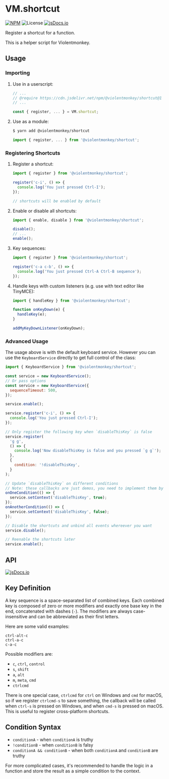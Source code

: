 # VM.shortcut

[![NPM](https://img.shields.io/npm/v/@violentmonkey/shortcut.svg)](https://npm.im/@violentmonkey/shortcut)
![License](https://img.shields.io/npm/l/@violentmonkey/shortcut.svg)
[![jsDocs.io](https://img.shields.io/badge/jsDocs.io-reference-blue)](https://www.jsdocs.io/package/@violentmonkey/shortcut)

Register a shortcut for a function.

This is a helper script for Violentmonkey.

## Usage

### Importing

1. Use in a userscript:

   ```js
   // ...
   // @require https://cdn.jsdelivr.net/npm/@violentmonkey/shortcut@1
   // ...

   const { register, ... } = VM.shortcut;
   ```

1. Use as a module:

   ```bash
   $ yarn add @violentmonkey/shortcut
   ```

   ```js
   import { register, ... } from '@violentmonkey/shortcut';
   ```

### Registering Shortcuts

1. Register a shortcut:

   ```js
   import { register } from '@violentmonkey/shortcut';

   register('c-i', () => {
     console.log('You just pressed Ctrl-I');
   });

   // shortcuts will be enabled by default
   ```

1. Enable or disable all shortcuts:

   ```js
   import { enable, disable } from '@violentmonkey/shortcut';

   disable();
   // ...
   enable();
   ```

1. Key sequences:

   ```js
   import { register } from '@violentmonkey/shortcut';

   register('c-a c-b', () => {
     console.log('You just pressed Ctrl-A Ctrl-B sequence');
   });
   ```

1. Handle keys with custom listeners (e.g. use with text editor like TinyMCE):

   ```js
   import { handleKey } from '@violentmonkey/shortcut';

   function onKeyDown(e) {
     handleKey(e);
   }

   addMyKeyDownListener(onKeyDown);
   ```

### Advanced Usage

The usage above is with the default keyboard service. However you can use the `KeyboardService` directly to get full control of the class:

```js
import { KeyboardService } from '@violentmonkey/shortcut';

const service = new KeyboardService();
// Or pass options
const service = new KeyboardService({
  sequenceTimeout: 500,
});

service.enable();

service.register('c-i', () => {
  console.log('You just pressed Ctrl-I');
});

// Only register the following key when `disableThisKey` is false
service.register(
  'g g',
  () => {
    console.log('Now disableThisKey is false and you pressed `g g`');
  },
  {
    condition: '!disableThisKey',
  }
);

// Update `disableThisKey` on different conditions
// Note: these callbacks are just demos, you need to implement them by yourself!!!
onOneCondition(() => {
  service.setContext('disableThisKey', true);
});
onAnotherCondition(() => {
  service.setContext('disableThisKey', false);
});

// Disable the shortcuts and unbind all events whereever you want
service.disable();

// Reenable the shortcuts later
service.enable();
```

## API

[![jsDocs.io](https://img.shields.io/badge/jsDocs.io-reference-blue)](https://www.jsdocs.io/package/@violentmonkey/shortcut)

## Key Definition

A key sequence is a space-separated list of combined keys. Each combined key is composed of zero or more modifiers and exactly one base key in the end, concatenated with dashes (`-`). The modifiers are always case-insensitive and can be abbreviated as their first letters.

Here are some valid examples:

```
ctrl-alt-c
ctrl-a-c
c-a-c
```

Possible modifiers are:

- `c`, `ctrl`, `control`
- `s`, `shift`
- `a`, `alt`
- `m`, `meta`, `cmd`
- `ctrlcmd`

There is one special case, `ctrlcmd` for `ctrl` on Windows and `cmd` for macOS, so if we register `ctrlcmd-s` to save something, the callback will be called when `ctrl-s` is pressed on Windows, and when `cmd-s` is pressed on macOS. This is useful to register cross-platform shortcuts.

## Condition Syntax

- `conditionA` - when `conditionA` is truthy
- `!conditionB` - when `conditionB` is falsy
- `conditionA && conditionB` - when both `conditionA` and `conditionB` are truthy

For more complicated cases, it's recommended to handle the logic in a function and store the result as a simple condition to the context.
